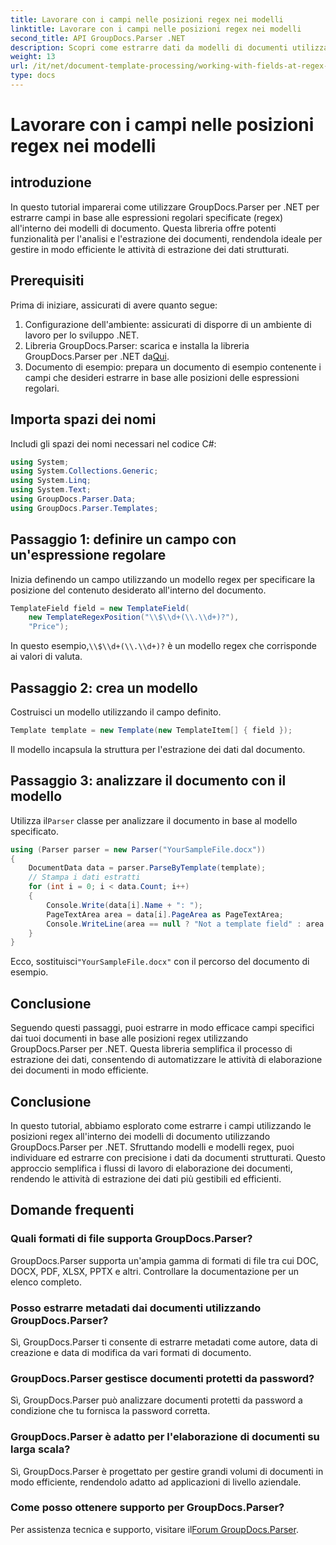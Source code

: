 ```yaml
---
title: Lavorare con i campi nelle posizioni regex nei modelli
linktitle: Lavorare con i campi nelle posizioni regex nei modelli
second_title: API GroupDocs.Parser .NET
description: Scopri come estrarre dati da modelli di documenti utilizzando posizioni regex con GroupDocs.Parser per .NET. Automatizza le tue attività di estrazione dei dati in modo efficiente.
weight: 13
url: /it/net/document-template-processing/working-with-fields-at-regex-positions-in-templates/
type: docs
---
```

# Lavorare con i campi nelle posizioni regex nei modelli

## introduzione
In questo tutorial imparerai come utilizzare GroupDocs.Parser per .NET per estrarre campi in base alle espressioni regolari specificate (regex) all'interno dei modelli di documento. Questa libreria offre potenti funzionalità per l'analisi e l'estrazione dei documenti, rendendola ideale per gestire in modo efficiente le attività di estrazione dei dati strutturati.
## Prerequisiti
Prima di iniziare, assicurati di avere quanto segue:
1. Configurazione dell'ambiente: assicurati di disporre di un ambiente di lavoro per lo sviluppo .NET.
2.  Libreria GroupDocs.Parser: scarica e installa la libreria GroupDocs.Parser per .NET da[Qui](https://releases.groupdocs.com/parser/net/).
3. Documento di esempio: prepara un documento di esempio contenente i campi che desideri estrarre in base alle posizioni delle espressioni regolari.

## Importa spazi dei nomi
Includi gli spazi dei nomi necessari nel codice C#:
```csharp
using System;
using System.Collections.Generic;
using System.Linq;
using System.Text;
using GroupDocs.Parser.Data;
using GroupDocs.Parser.Templates;
```
## Passaggio 1: definire un campo con un'espressione regolare
Inizia definendo un campo utilizzando un modello regex per specificare la posizione del contenuto desiderato all'interno del documento.
```csharp
TemplateField field = new TemplateField(
    new TemplateRegexPosition("\\$\\d+(\\.\\d+)?"),
    "Price");
```
 In questo esempio,`\\$\\d+(\\.\\d+)?` è un modello regex che corrisponde ai valori di valuta.
## Passaggio 2: crea un modello
Costruisci un modello utilizzando il campo definito.
```csharp
Template template = new Template(new TemplateItem[] { field });
```
Il modello incapsula la struttura per l'estrazione dei dati dal documento.
## Passaggio 3: analizzare il documento con il modello
 Utilizza il`Parser` classe per analizzare il documento in base al modello specificato.
```csharp
using (Parser parser = new Parser("YourSampleFile.docx"))
{
    DocumentData data = parser.ParseByTemplate(template);
    // Stampa i dati estratti
    for (int i = 0; i < data.Count; i++)
    {
        Console.Write(data[i].Name + ": ");
        PageTextArea area = data[i].PageArea as PageTextArea;
        Console.WriteLine(area == null ? "Not a template field" : area.Text);
    }
}
```
 Ecco, sostituisci`"YourSampleFile.docx"` con il percorso del documento di esempio.

## Conclusione
Seguendo questi passaggi, puoi estrarre in modo efficace campi specifici dai tuoi documenti in base alle posizioni regex utilizzando GroupDocs.Parser per .NET. Questa libreria semplifica il processo di estrazione dei dati, consentendo di automatizzare le attività di elaborazione dei documenti in modo efficiente.

## Conclusione
In questo tutorial, abbiamo esplorato come estrarre i campi utilizzando le posizioni regex all'interno dei modelli di documento utilizzando GroupDocs.Parser per .NET. Sfruttando modelli e modelli regex, puoi individuare ed estrarre con precisione i dati da documenti strutturati. Questo approccio semplifica i flussi di lavoro di elaborazione dei documenti, rendendo le attività di estrazione dei dati più gestibili ed efficienti.

## Domande frequenti
### Quali formati di file supporta GroupDocs.Parser?
GroupDocs.Parser supporta un'ampia gamma di formati di file tra cui DOC, DOCX, PDF, XLSX, PPTX e altri. Controllare la documentazione per un elenco completo.
### Posso estrarre metadati dai documenti utilizzando GroupDocs.Parser?
Sì, GroupDocs.Parser ti consente di estrarre metadati come autore, data di creazione e data di modifica da vari formati di documento.
### GroupDocs.Parser gestisce documenti protetti da password?
Sì, GroupDocs.Parser può analizzare documenti protetti da password a condizione che tu fornisca la password corretta.
### GroupDocs.Parser è adatto per l'elaborazione di documenti su larga scala?
Sì, GroupDocs.Parser è progettato per gestire grandi volumi di documenti in modo efficiente, rendendolo adatto ad applicazioni di livello aziendale.
### Come posso ottenere supporto per GroupDocs.Parser?
 Per assistenza tecnica e supporto, visitare il[Forum GroupDocs.Parser](https://forum.groupdocs.com/c/parser/17).
